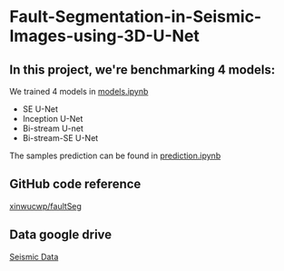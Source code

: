 # Fault-Segmentation-in-Seismic-Images-using-3D-U-Net
## In this project, we're benchmarking 4 models:
We trained 4 models in [models.ipynb](models.ipynb)
- SE U-Net
- Inception U-Net
- Bi-stream U-net
- Bi-stream-SE U-Net

The samples prediction can be found in [prediction.ipynb](prediction.ipynb)
## GitHub code reference
[xinwucwp/faultSeg](https://github.com/xinwucwp/faultSeg)
## Data google drive
[Seismic Data](https://drive.google.com/drive/folders/1Wz4Er2sMak_E0BaVnnNxIQYVzwb3c9bD?usp=sharing)